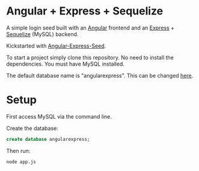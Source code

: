 Angular + Express + Sequelize
=============================
A simple login seed built with an [Angular](http://angularjs.org/) frontend and an [Express](http://expressjs.com/) + [Sequelize](http://sequelizejs.com/documentation) (MySQL) backend.

Kickstarted with [Angular-Express-Seed](https://github.com/btford/angular-express-seed).

To start a project simply clone this repository. No need to install the dependencies. You must have MySQL installed. 

The default database name is "angularexpress". This can be changed [here](https://github.com/sanderblue/angular-express-mysql/blob/master/app.js#L39).

Setup
=====
First access MySQL via the command line.

Create the database:
``` sql
create database angularexpress;
```

Then run: 
``` bash
node app.js
```